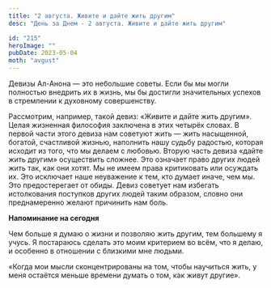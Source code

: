 ```yaml
---
title: "2 августа. Живите и дайте жить другим"
desc: "День за Днем - 2 августа. Живите и дайте жить другим"

id: "215"
heroImage: ""
pubDate: 2023-05-04
moth: "avgust"
---
```


Девизы Ал-Анона — это небольшие советы. Если бы мы могли полностью внедрить их
в жизнь, мы бы достигли значительных успехов в стремлении к духовному
совершенству.

Рассмотрим, например, такой девиз: «Живите и дайте жить другим». Целая
жизненная философия заключена в этих четырёх словах. В первой части этого
девиза нам советуют жить — жить насыщенной, богатой, счастливой жизнью,
наполнить нашу судьбу радостью, которая исходит из того, что мы делаем с
любовью. Вторую часть девиза «дайте жить другим» осуществить сложнее. Это
означает право других людей жить так, как они хотят. Мы не имеем права
критиковать или осуждать их. Это исключает наше неуважение к тем, кто думает
иначе, чем мы. Это предостерегает от обиды. Девиз советует нам избегать
истолкования поступков других людей таким образом, словно они преднамеренно
желают причинить нам боль.

**Напоминание на сегодня**

Чем больше я думаю о жизни и позволяю жить другим, тем большему я учусь. Я
постараюсь сделать это моим критерием во всём, что я делаю, и особенно в
отношении с близкими мне людьми.

«Когда мои мысли сконцентрированы на том, чтобы научиться жить, у меня
остаётся меньше времени думать о том, как живут другие».
